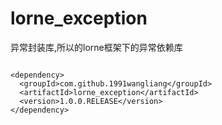 # lorne_exception

异常封装库,所以的lorne框架下的异常依赖库



```

<dependency>
  <groupId>com.github.1991wangliang</groupId>
  <artifactId>lorne_exception</artifactId>
  <version>1.0.0.RELEASE</version>
</dependency>

```
